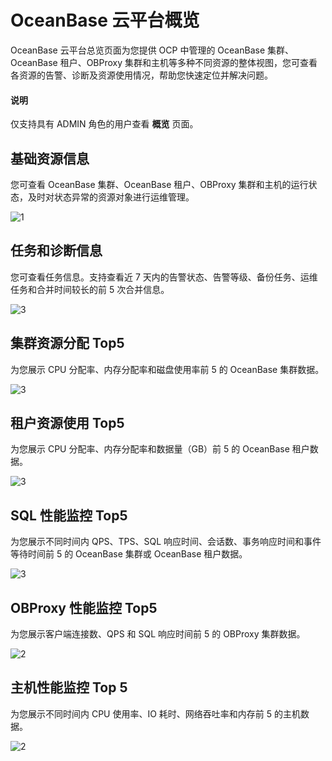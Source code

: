 # OceanBase 云平台概览

OceanBase 云平台总览页面为您提供 OCP 中管理的 OceanBase 集群、OceanBase 租户、OBProxy 集群和主机等多种不同资源的整体视图，您可查看各资源的告警、诊断及资源使用情况，帮助您快速定位并解决问题。

 <main id="notice" type='notice'>
 <h4>说明</h4>
 <p>仅支持具有 ADMIN 角色的用户查看 <b>概览</b> 页面。</p>
 </main>

## 基础资源信息

您可查看 OceanBase 集群、OceanBase 租户、OBProxy 集群和主机的运行状态，及时对状态异常的资源对象进行运维管理。

 ![1](https://obbusiness-private.oss-cn-shanghai.aliyuncs.com/doc/img/ocp/401/manager-obj.png)

## 任务和诊断信息

您可查看任务信息。支持查看近 7 天内的告警状态、告警等级、备份任务、运维任务和合并时间较长的前 5 次合并信息。

![3](https://obbusiness-private.oss-cn-shanghai.aliyuncs.com/doc/img/ocp/403-ce/%E6%9F%A5%E7%9C%8B%E4%BB%BB%E5%8A%A1%E4%BF%A1%E6%81%AF.png)

## 集群资源分配 Top5

为您展示 CPU 分配率、内存分配率和磁盘使用率前 5 的 OceanBase 集群数据。

![3](https://obbusiness-private.oss-cn-shanghai.aliyuncs.com/doc/img/ocp/401/%E9%9B%86%E7%BE%A4%E8%B5%84%E6%BA%90%E5%88%86%E9%85%8D%20top5.png)

## 租户资源使用 Top5

为您展示 CPU 分配率、内存分配率和数据量（GB）前 5 的 OceanBase 租户数据。

![3](https://obbusiness-private.oss-cn-shanghai.aliyuncs.com/doc/img/ocp/401/%E7%A7%9F%E6%88%B7%E8%B5%84%E6%BA%90%E4%BD%BF%E7%94%A8top5.png)

## SQL 性能监控 Top5

为您展示不同时间内 QPS、TPS、SQL 响应时间、会话数、事务响应时间和事件等待时间前 5 的 OceanBase 集群或 OceanBase 租户数据。

![3](https://obbusiness-private.oss-cn-shanghai.aliyuncs.com/doc/img/ocp/401/SQL%E6%80%A7%E8%83%BD%E7%9B%91%E6%8E%A7top5.png)

## OBProxy 性能监控 Top5

为您展示客户端连接数、QPS 和 SQL 响应时间前 5 的 OBProxy 集群数据。

![2](https://obbusiness-private.oss-cn-shanghai.aliyuncs.com/doc/img/ocp/401/obproxy%E6%80%A7%E8%83%BD%E7%9B%91%E6%8E%A7top5.png)

## 主机性能监控 Top 5

为您展示不同时间内 CPU 使用率、IO 耗时、网络吞吐率和内存前 5 的主机数据。

![2](https://obbusiness-private.oss-cn-shanghai.aliyuncs.com/doc/img/ocp/401/%E4%B8%BB%E6%9C%BA%E6%80%A7%E8%83%BD%E7%9B%91%E6%8E%A71.png)
